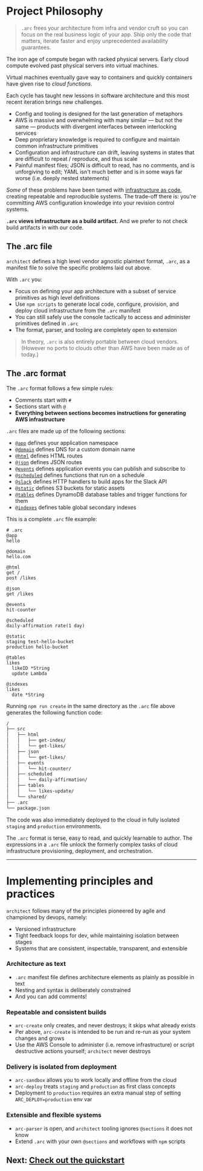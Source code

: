 # Project Philosophy

> `.arc` frees your architecture from infra and vendor cruft so you can focus on the real business logic of your app. Ship only the code that matters, iterate faster and enjoy unprecedented availability guarantees.

The iron age of compute began with racked physical servers. Early cloud compute evolved past physical servers into virtual machines.

Virtual machines eventually gave way to containers and quickly containers have given rise to *cloud functions*.

Each cycle has taught new lessons in software architecture and this most recent iteration brings new challenges. 

- Config and tooling is designed for the last generation of metaphors 
- AWS is massive and overwhelming with many similar &mdash; but not the same &mdash; products with divergent interfaces between interlocking services
- Deep proprietary knowledge is required to configure and maintain common infrastructure primitives
- Configuration and infrastructure can drift, leaving systems in states that are difficult to repeat / reproduce, and thus scale
- Painful manifest files; JSON is difficult to read, has no comments, and is unforgiving to edit; YAML isn't much better and is in some ways far worse (i.e. deeply nested statements)

_Some_ of these problems have been tamed with [infrastructure as code](https://en.wikipedia.org/wiki/Infrastructure_as_Code), creating repeatable and reproducible systems. The trade-off there is: you're committing AWS configuration knowledge into your revision control systems.

**`.arc` views infrastructure as a build artifact.** And we prefer to not check build artifacts in with our code.

## The .arc file

`architect` defines a high level vendor agnostic plaintext format, `.arc`, as a manifest file to solve the specific problems laid out above.

With `.arc` you:

- Focus on defining your app architecture with a subset of service primitives as high level definitions
- Use `npm scripts` to  generate local code, configure, provision, and deploy cloud infrastructure from the `.arc` manifest
- You can still safely use the console tactically to access and administer primitives defined in `.arc`
- The format, parser, and tooling are completely open to extension

> In theory, `.arc` is also entirely portable between cloud vendors. (However no ports to clouds other than AWS have been made as of today.)

## The .arc format

The `.arc` format follows a few simple rules:

- Comments start with `#`
- Sections start with `@`
- **Everything between sections becomes instructions for generating AWS infrastructure**

`.arc` files are made up of the following sections:

- [`@app`](/reference/app) defines your application namespace
- [`@domain`](/reference/domain) defines DNS for a custom domain name
- [`@html`](/reference/html) defines HTML routes 
- [`@json`](/reference/json) defines JSON routes 
- [`@events`](/reference/events) defines application events you can publish and subscribe to
- [`@scheduled`](/reference/scheduled) defines functions that run on a schedule
- [`@slack`](/reference/slack) defines HTTP handlers to build apps for the Slack API
- [`@static`](/reference/static) defines S3 buckets for static assets
- [`@tables`](/reference/tables) defines DynamoDB database tables and trigger functions for them 
- [`@indexes`](/reference/indexes) defines table global secondary indexes 

This is a complete `.arc` file example:

```arc
# .arc
@app
hello

@domain
hello.com

@html
get /
post /likes

@json
get /likes

@events
hit-counter

@scheduled
daily-affirmation rate(1 day)

@static
staging test-hello-bucket
production hello-bucket

@tables
likes
  likeID *String
  update Lambda

@indexes
likes
  date *String
```

Running `npm run create` in the same directory as the `.arc` file above generates the following function code:

```bash
/
├── src
│   ├── html
│   │   ├── get-index/
│   │   └── get-likes/
│   ├── json
│   │   └── get-likes/
│   ├── events
│   │   └── hit-counter/
│   ├── scheduled
│   │   └── daily-affirmation/
│   ├── tables
│   │   └── likes-update/
│   └── shared/
├── .arc
└── package.json
```

The code was also immediately deployed to the cloud in fully isolated `staging` and `production` environments.

The `.arc` format is terse, easy to read, and quickly learnable to author. The expressions in a `.arc` file unlock the formerly complex tasks of cloud infrastructure provisioning, deployment, and orchestration.

---

# Implementing principles and practices

`architect` follows many of the principles pioneered by agile and championed by devops, namely:

- Versioned infrastructure
- Tight feedback loops for dev, while maintaining isolation between stages
- Systems that are consistent, inspectable, transparent, and extensible

### Architecture as text

- `.arc` manifest file defines architecture elements as plainly as possible in text
- Nesting and syntax is deliberately constrained
- And you can add comments!

### Repeatable and consistent builds

- `arc-create` only creates, and never destroys; it skips what already exists
- Per above, `arc-create` is intended to be run and re-run as your system changes and grows
- Use the AWS Console to administer (i.e. remove infrastructure) or script destructive actions yourself; `architect` never destroys

### Delivery is isolated from deployment

- `arc-sandbox` allows you to work locally and offline from the cloud
- `arc-deploy` treats `staging` and `production` as first class concepts
- Deployment to `production` requires an extra manual step of setting `ARC_DEPLOY=production` env var

### Extensible and flexible systems

- `arc-parser` is open, and `architect` tooling ignores `@sections` it does not know
- Extend `.arc` with your own `@sections` and workflows with `npm` scripts

## Next: [Check out the quickstart](/quickstart)
